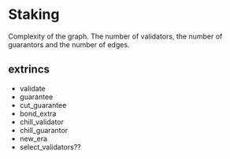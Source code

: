 # Staking

Complexity of the graph. The number of validators, the number of guarantors and the number of edges.

## extrincs
- validate
- guarantee
- cut_guarantee
- bond_extra
- chill_validator
- chill_guarantor
- new_era
- select_validators??